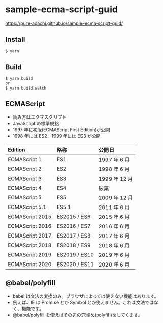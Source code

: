 # sample-ecma-script-guid

https://pure-adachi.github.io/sample-ecma-script-guid/

## Install

```sh
$ yarn
```

## Build

```sh
$ yarn build
or
$ yarn build:watch
```

## ECMAScript

- 読み方はエクマスクリプト
- JavaScript の標準規格
- 1997 年に初版(ECMAScript First Edition)が公開
- 1998 年には ES2、1999 年には ES3 が公開

| Edition         | 略称          | 公開日        |
| :-------------- | :------------ | :------------ |
| ECMAScript 1    | ES1           | 1997 年 6 月  |
| ECMAScript 2    | ES2           | 1998 年 6 月  |
| ECMAScript 3    | ES3           | 1999 年 12 月 |
| ECMAScript 4    | ES4           | 破棄          |
| ECMAScript 5    | ES5           | 2009 年 12 月 |
| ECMAScript 5.1  | ES5.1         | 2011 年 6 月  |
| ECMAScript 2015 | ES2015 / ES6  | 2015 年 6 月  |
| ECMAScript 2016 | ES2016 / ES7  | 2016 年 6 月  |
| ECMAScript 2017 | ES2017 / ES8  | 2017 年 6 月  |
| ECMAScript 2018 | ES2018 / ES9  | 2018 年 6 月  |
| ECMAScript 2019 | ES2019 / ES10 | 2019 年 6 月  |
| ECMAScript 2020 | ES2020 / ES11 | 2020 年 6 月  |

## @babel/polyfill

- babel は文法の変換のみ。ブラウザによっては使えない機能はあります。
- 例えば、IE は Promise とか Symbol とか使えません。これは文法ではなく、機能です。
- @babel/polyfill を使えばその辺の穴埋め(polyfill)をしてくます。
